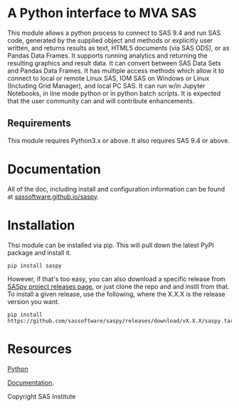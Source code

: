 # A Python interface to MVA SAS

This module allows a python process to connect to SAS 9.4 and run SAS code,
generated by the supplied object and methods or explicitly user written, and returns
results as text, HTML5 documents (via SAS ODS), or as Pandas Data Frames. It supports running
analytics and returning the resulting graphics and result data. It can convert between SAS Data
Sets and Pandas Data Frames. It has multiple access methods which allow it to connect to
local or remote Linux SAS, IOM SAS on Windows or Linux (Including Grid Manager),
and local PC SAS. It can run w/in Jupyter Notebooks, in line mode python or in python batch
scripts. It is expected that the user community can and will contribute enhancements. 

## Requirements

This module requires Python3.x or above. It also requires SAS 9.4 or above. 

# Documentation

All of the doc, including install and configuration information can be found at
[sassoftware.github.io/saspy](https://sassoftware.github.io/saspy/).

# Installation

Thsi module can be installed via pip. This will pull down the latest PyPI package and install it.

    pip install saspy

However, if that's too easy, you can also download a specific release from
[SASpy project releases page](https://github.com/sassoftware/saspy/releases), or just clone
the repo and and instll from that. To install a given release, use the following, 
where the X.X.X is the release version you want.

    pip install https://github.com/sassoftware/saspy/releases/download/vX.X.X/saspy.tar.gz

# Resources

[Python](http://www.python.org/)

[Documentation](https://sassoftware.github.io/saspy/).

Copyright SAS Institute
